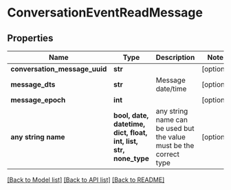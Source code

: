 # ConversationEventReadMessage


## Properties
Name | Type | Description | Notes
------------ | ------------- | ------------- | -------------
**conversation_message_uuid** | **str** |  | [optional] 
**message_dts** | **str** | Message date/time | [optional] 
**message_epoch** | **int** |  | [optional] 
**any string name** | **bool, date, datetime, dict, float, int, list, str, none_type** | any string name can be used but the value must be the correct type | [optional]

[[Back to Model list]](../README.md#documentation-for-models) [[Back to API list]](../README.md#documentation-for-api-endpoints) [[Back to README]](../README.md)


